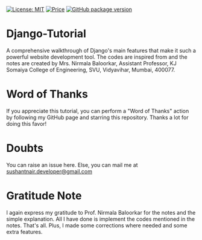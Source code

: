[![License: MIT](https://img.shields.io/badge/License-MIT-yellow.svg)](https://opensource.org/licenses/MIT)
[![Price](https://img.shields.io/badge/price-FREE-0098f7.svg)](https://github.com/sushantnair/Django-Tutorial/blob/main/LICENSE)
[![GitHub package version](https://img.shields.io/github/package-json/v/sushantnair/Django-Tutorial/releases/tag/v2.0)](https://github.com/sushantnair/Django-Tutorial/)
# Django-Tutorial
A comprehensive walkthrough of Django's main features that make it such a powerful website development tool. The codes are inspired from and the notes are created by Mrs. Nirmala Baloorkar, Assistant Professor, KJ Somaiya College of Engineering, SVU, Vidyavihar, Mumbai, 400077.

# Word of Thanks
If you appreciate this tutorial, you can perform a "Word of Thanks" action by following my GitHub page and starring this repository. Thanks a lot for doing this favor!

# Doubts
You can raise an issue here. Else, you can mail me at sushantnair.developer@gmail.com

# Gratitude Note
I again express my gratitude to Prof. Nirmala Baloorkar for the notes and the simple explanation. All I have done is implement the codes mentioned in the notes. That's all. Plus, I made some corrections where needed and some extra features.
